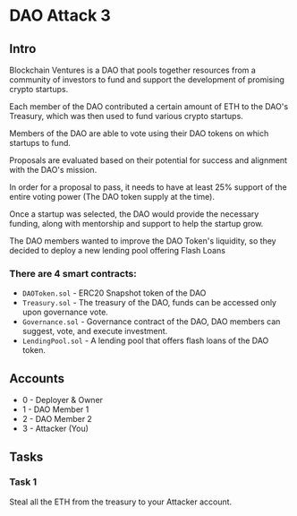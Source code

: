 # DAO Attack 3

## Intro
Blockchain Ventures is a DAO that pools together resources from a community of investors to fund and support the development of promising crypto startups.

Each member of the DAO contributed a certain amount of ETH to the DAO's Treasury, which was then used to fund various crypto startups.

Members of the DAO are able to vote using their DAO tokens on which startups to fund. 

Proposals are evaluated based on their potential for success and alignment with the DAO's mission.

In order for a proposal to pass, it needs to have at least 25% support of the entire voting power (The DAO token supply at the time).

Once a startup was selected, the DAO would provide the necessary funding, along with mentorship and support to help the startup grow.

The DAO members wanted to improve the DAO Token's liquidity, so they decided to deploy a new lending pool offering Flash Loans

### There are 4 smart contracts:
* `DAOToken.sol` - ERC20 Snapshot token of the DAO
* `Treasury.sol` - The treasury of the DAO, funds can be accessed only upon governance vote.
* `Governance.sol` - Governance contract of the DAO, DAO members can suggest, vote, and execute investment.
* `LendingPool.sol` - A lending pool that offers flash loans of the DAO token.

## Accounts
* 0 - Deployer & Owner
* 1 - DAO Member 1
* 2 - DAO Member 2
* 3 - Attacker (You)

## Tasks

### Task 1
Steal all the ETH from the treasury to your Attacker account.